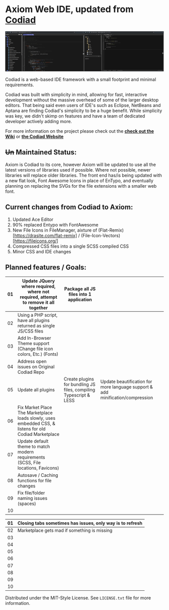 # Axiom Web IDE, updated from [Codiad](http://codiad.com/)

![Screenshot: Codiad VS Axiom](/docs/axiom-codiad.png?raw=true "Axiom compared to Codiad")

Codiad is a web-based IDE framework with a small footprint and minimal requirements. 

Codiad was built with simplicity in mind, allowing for fast, interactive development without the massive overhead of some of the larger desktop editors. That being said even users of IDE's such as Eclipse, NetBeans and Aptana are finding Codiad's simplicity to be a huge benefit. While simplicity was key, we didn't skimp on features and have a team of dedicated developer actively adding more.

For more information on the project please check out the **[check out the Wiki](https://github.com/HLSiira/Axiom/wiki)** or **[the Codiad Website](http://www.codiad.com)**

## ~~Un~~ Maintained Status:

Axiom is Codiad to its core, however Axiom will be updated to use all the latest versions of libraries used if possible. Where not possible, newer libraries will replace older libraries. The front end has/is being updated with a new flat look, Font Awesome Icons in place of EnTypo, and eventually planning on replacing the SVGs for the file extensions with a smaller web font.

## Current changes from Codiad to Axiom:
01. Updated Ace Editor
02. 90% replaced Entypo with FontAwesome
03. New File Icons in FileManager, aixture of (Flat-Remix)[https://drasite.com/flat-remix] / (File-Icon-Vectors)[https://fileicons.org/]
04. Compressed CSS files into a single SCSS compiled CSS
05. Minor CSS and IDE changes


## Planned features / Goals:
| 01 | Update JQuery where required, where not required, attempt to remove it all together                     | Package all JS files into 1 application                           |                                                                                |
|----|---------------------------------------------------------------------------------------------------------|-------------------------------------------------------------------|--------------------------------------------------------------------------------|
| 02 | Using a PHP script, have all plugins returned as single JS/CSS files                                    |                                                                   |                                                                                |
| 03 | Add In-Browser Theme support (Change file icon colors, Etc.) (Fonts)                                    |                                                                   |                                                                                |
| 04 | Address open issues on Original Codiad Repo                                                             |                                                                   |                                                                                |
| 05 | Update all plugins                                                                                      | Create plugins for bundling JS files, compiling Typescript & LESS | Update beautification for more language support & add minification/compression |
| 06 | Fix Market Place  The Marketplace loads slowly, uses embedded CSS, & listens for old Codiad Marketplace |                                                                   |                                                                                |
| 07 | Update default theme to match modern requirements (SCSS, File locations, Favicons)                      |                                                                   |                                                                                |
| 08 | Autosave / Caching functions for file changes                                                           |                                                                   |                                                                                |
| 09 | Fix file/folder naming issues (spaces)                                                                  |                                                                   |                                                                                |
| 10 |                                                                                                         |                                                                   |                                                                                |


| 01 | Closing tabs sometimes has issues, only way is to refresh |
|----|-----------------------------------------------------------|
| 02 | Marketplace gets mad if something is missing              |
| 03 |                                                           |
| 04 |                                                           |
| 05 |                                                           |
| 06 |                                                           |
| 07 |                                                           |
| 08 |                                                           |
| 09 |                                                           |
| 10 |                                                           |

Distributed under the MIT-Style License. See `LICENSE.txt` file for more information.

